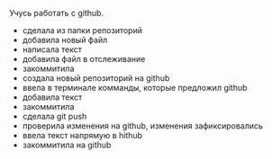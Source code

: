 Учусь работать с github.

- сделала из папки репозиторий
- добавила новый файл
- написала текст
- добавила файл в отслеживание
- закоммитила 
- создала новый репозиторий на github
- ввела в терминале комманды, которые предложил github
- добавила текст
- закоммитила
- сделала git push
- проверила изменения на github, изменения зафиксировались
- ввела текст напрямую в hithub
- закоммитила на github
